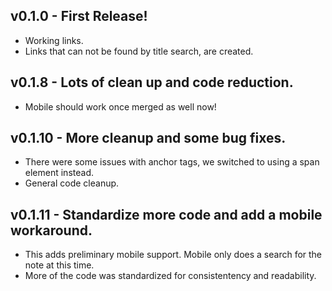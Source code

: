 ## v0.1.0 - First Release!

-   Working links.
-   Links that can not be found by title search, are created.

## v0.1.8 - Lots of clean up and code reduction.

-   Mobile should work once merged as well now!

## v0.1.10 - More cleanup and some bug fixes.

-   There were some issues with anchor tags, we switched to using a span element instead.
-   General code cleanup.

## v0.1.11 - Standardize more code and add a mobile workaround.

-   This adds preliminary mobile support. Mobile only does a search for the note at this time.
-   More of the code was standardized for consistentency and readability.
